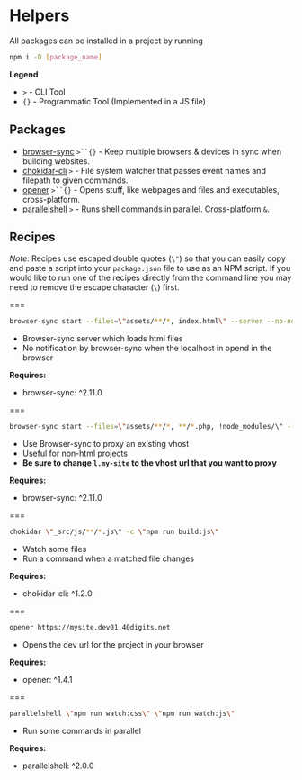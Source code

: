 # Helpers

All packages can be installed in a project by running

```bash
npm i -D [package_name]
```

__Legend__

- `>` - CLI Tool
- `{}` - Programmatic Tool (Implemented in a JS file)

## Packages

- [browser-sync](https://github.com/Browsersync/browser-sync) `>``{}` - Keep multiple browsers & devices in sync when building websites.
- [chokidar-cli](https://github.com/kimmobrunfeldt/chokidar-cli) `>` - File system watcher that passes event names and filepath to given commands.
- [opener](https://github.com/domenic/opener) `>``{}` - Opens stuff, like webpages and files and executables, cross-platform.
- [parallelshell](https://github.com/keithamus/parallelshell) `>` - Runs shell commands in parallel. Cross-platform `&`.

## Recipes

*Note:* Recipes use escaped double quotes (`\"`) so that you can easily copy and paste a script into your `package.json` file to use as an NPM script. If you would like to run one of the recipes directly from the command line you may need to remove the escape character (`\`) first.

===

```bash
browser-sync start --files=\"assets/**/*, index.html\" --server --no-notify
```

- Browser-sync server which loads html files
- No notification by browser-sync when the localhost in opend in the browser

**Requires:**

- browser-sync: ^2.11.0

===

```bash
browser-sync start --files=\"assets/**/*, **/*.php, !node_modules/\" --proxy l.my-site --no-notify
```

- Use Browser-sync to proxy an existing vhost
- Useful for non-html projects
- **Be sure to change `l.my-site` to the vhost url that you want to proxy**

**Requires:**

- browser-sync: ^2.11.0

===

```bash
chokidar \"_src/js/**/*.js\" -c \"npm run build:js\"
```

- Watch some files
- Run a command when a matched file changes

**Requires:**

- chokidar-cli: ^1.2.0

===

```bash
opener https://mysite.dev01.40digits.net
```

- Opens the dev url for the project in your browser

**Requires:**

- opener: ^1.4.1

===

```bash
parallelshell \"npm run watch:css\" \"npm run watch:js\"
```

- Run some commands in parallel

**Requires:**

- parallelshell: ^2.0.0